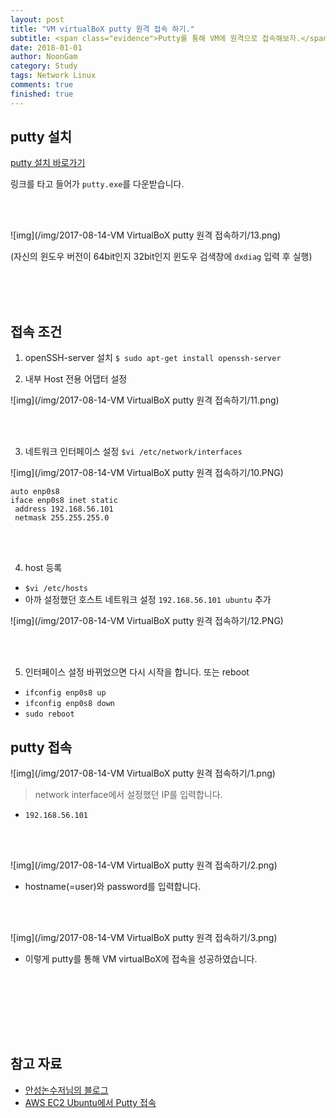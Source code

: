 ```yaml
---
layout: post
title: "VM virtualBoX putty 원격 접속 하기."
subtitle: <span class="evidence">Putty를 통해 VM에 원격으로 접속해보자.</span>
date: 2018-01-01
author: NoonGam
category: Study
tags: Network Linux
comments: true
finished: true
---
```




## putty 설치

[putty 설치 바로가기](https://www.chiark.greenend.org.uk/~sgtatham/putty/latest.html)

링크를 타고 들어가 ```putty.exe```를 다운받습니다.

<br><br>

![img](/img/2017-08-14-VM VirtualBoX putty 원격 접속하기/13.png)

(자신의 윈도우 버전이 64bit인지 32bit인지 윈도우 검색창에 ```dxdiag``` 입력 후 실행)

<br><br><br>

## 접속 조건

1. openSSH-server 설치 ```$ sudo apt-get install openssh-server```

2. 내부 Host 전용 어댑터 설정

![img](/img/2017-08-14-VM VirtualBoX putty 원격 접속하기/11.png)

<br><br>

3. 네트워크 인터페이스 설정 ```$vi /etc/network/interfaces```

![img](/img/2017-08-14-VM VirtualBoX putty 원격 접속하기/10.PNG)

```linux
auto enp0s8
iface enp0s8 inet static
 address 192.168.56.101
 netmask 255.255.255.0
```

<br><br>

4. host 등록
- ```$vi /etc/hosts```
- 아까 설정했던 호스트 네트워크 설정 ```192.168.56.101 ubuntu``` 추가

![img](/img/2017-08-14-VM VirtualBoX putty 원격 접속하기/12.PNG)


<br><br>

5. 인터페이스 설정 바뀌었으면 다시 시작을 합니다. 또는 reboot
 - ```ifconfig enp0s8 up```
 - ```ifconfig enp0s8 down```
 - ```sudo reboot```



## putty 접속

![img](/img/2017-08-14-VM VirtualBoX putty 원격 접속하기/1.png)

> network interface에서 설정했던 IP를 입력합니다.
- ```192.168.56.101```

<br><br>

![img](/img/2017-08-14-VM VirtualBoX putty 원격 접속하기/2.png)

- hostname(=user)와 password를 입력합니다.

<br><br>

![img](/img/2017-08-14-VM VirtualBoX putty 원격 접속하기/3.png)

- 이렇게 putty를 통해 VM virtualBoX에 접속을 성공하였습니다.  

<br><br>


<br><br><br>

## 참고 자료
* [안성논수저님의 블로그](https://blog.naver.com/PostView.nhn?blogId=mlnkdd&logNo=221320208914&parentCategoryNo=&categoryNo=7&viewDate=&isShowPopularPosts=false&from=postList)
* [AWS EC2 Ubuntu에서 Putty 접속](https://wodonggun.github.io/wodonggun.github.io/aws/AWS-EC2-Ubuntu%EC%97%90%EC%84%9C-MySQL,phpMyAdmin-%EC%84%A4%EC%B9%98%ED%95%98%EA%B8%B0(1))

